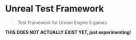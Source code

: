 # Unreal Test Framework

>  Test Framework for Unreal Engine 5 games

**THIS DOES NOT ACTUALLY EXIST YET, just experimenting!**
